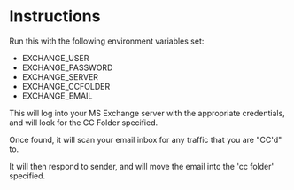 # Instructions

Run this with the following environment variables set:

* EXCHANGE_USER
* EXCHANGE_PASSWORD
* EXCHANGE_SERVER
* EXCHANGE_CCFOLDER
* EXCHANGE_EMAIL

This will log into your MS Exchange server with the appropriate credentials, and will look for the CC Folder specified.

Once found, it will scan your email inbox for any traffic that you are "CC'd" to.

It will then respond to sender, and will move the email into the 'cc folder' specified.

